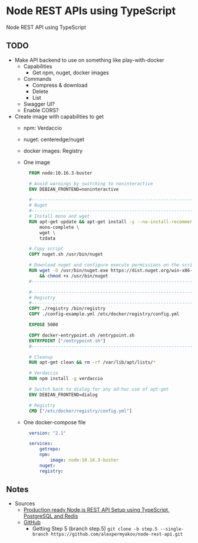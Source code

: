 # Node REST APIs using TypeScript

Node REST API using TypeScript

## TODO

- Make API backend to use on something like play-with-docker
  - Capabilities
    - Get npm, nuget, docker images
  - Commands
    - Compress & download
    - Delete
    - List
  - Swagger UI?
  - Enable CORS?
- Create image with capabilities to get
  - npm: Verdaccio
  - nuget: centeredge/nuget
  - docker images: Registry
  - One image

    ```Dockerfile
      FROM node:10.16.3-buster

      # Avoid warnings by switching to noninteractive
      ENV DEBIAN_FRONTEND=noninteractive

      #-------------------------------------------------------------------------------------------------------------
      # Nuget
      #-------------------------------------------------------------------------------------------------------------
      # Install mono and wget
      RUN apt-get update && apt-get install -y --no-install-recommends \
          mono-complete \
          wget \
          tzdata

      # Copy script
      COPY nuget.sh /usr/bin/nuget

      # Download nuget and configure execute permissions on the script
      RUN wget -O /usr/bin/nuget.exe https://dist.nuget.org/win-x86-commandline/latest/nuget.exe \
          && chmod +x /usr/bin/nuget
      #-------------------------------------------------------------------------------------------------------------

      #-------------------------------------------------------------------------------------------------------------
      # Registry
      #-------------------------------------------------------------------------------------------------------------
      COPY ./registry /bin/registry
      COPY ./config-example.yml /etc/docker/registry/config.yml

      EXPOSE 5000

      COPY docker-entrypoint.sh /entrypoint.sh
      ENTRYPOINT ["/entrypoint.sh"]
      #-------------------------------------------------------------------------------------------------------------

      # Cleanup
      RUN apt-get clean && rm -rf /var/lib/apt/lists/*

      # Verdaccio
      RUN npm install -g verdaccio

      # Switch back to dialog for any ad-hoc use of apt-get
      ENV DEBIAN_FRONTEND=dialog

      # Registry
      CMD ["/etc/docker/registry/config.yml"]
    ```

  - One docker-compose file

    ```yml
      version: "2.1"

      services:
          getrepo:
          npm:
              image: node:10.16.3-buster
          nuget:
          registry:
    ```

## Notes

- Sources
  - [Production ready Node.js REST API Setup using TypeScript, PostgreSQL and Redis](https://itnext.io/production-ready-node-js-rest-apis-setup-using-typescript-postgresql-and-redis-a9525871407)
  - [GitHub](https://github.com/alexpermyakov/node-rest-api)
    - Getting Step 5 (branch step.5) `git clone -b step.5 --single-branch https://github.com/alexpermyakov/node-rest-api.git`
